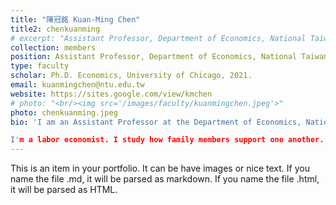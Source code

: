 ```yaml
---
title: "陳冠銘 Kuan-Ming Chen"
title2: chenkuanming
# excerpt: "Assistant Professor, Department of Economics, National Taiwan University<br/><img src='/images/faculty/kuanmingchen.jpeg'>"
collection: members
position: Assistant Professor, Department of Economics, National Taiwan University
type: faculty
scholar: Ph.D. Economics, University of Chicago, 2021.
email: kuanmingchen@ntu.edu.tw
website: https://sites.google.com/view/kmchen
# photo: "<br/><img src='/images/faculty/kuanmingchen.jpeg'>"
photo: chenkuanming.jpeg
bio: 'I am an Assistant Professor at the Department of Economics, National Taiwan University. I also serve as the Associate Director of the Behavioral and Data Science Research Center at National Taiwan University. 

I'm a labor economist. I study how family members support one another. My research topics include how families are formed, how care is arranged for children and older adults, and how financial tools are used to support family members. '
---
```


This is an item in your portfolio. It can be have images or nice text. If you name the file .md, it will be parsed as markdown. If you name the file .html, it will be parsed as HTML. 
